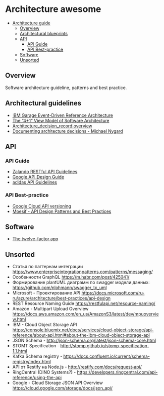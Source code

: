 # Architecture awesome

- [Architecture guide](#architecture-guide)
  - [Overview](#overview)
  - [Architectural blueprints](#architectural-blueprints)
  - [API](#api)
    - [API Guide](#api-guide)
    - [API Best-practice](#api-best-practice)
  - [Software](#software)
  - [Unsorted](#unsorted)

## Overview

Software architecture guideline, patterns and best practice.

## Architectural guidelines

- [IBM Garage Event-Driven Reference Architecture](https://ibm-cloud-architecture.github.io/refarch-eda)
- [The “4+1” View Model of Software Architecture](docs/4+1view-architecture.pdf)
- [Architecture_decision_record overview](https://github.com/joelparkerhenderson/architecture_decision_record)
- [Documenting architecture decisions - Michael Nygard](http://thinkrelevance.com/blog/2011/11/15/documenting-architecture-decisions)

## API

### API Guide

- [Zalando RESTful API Guidelines](https://opensource.zalando.com/restful-api-guidelines/)
- [Google API Design Guide](https://cloud.google.com/apis/design)
- [adidas API Guidelines](https://adidas.gitbook.io/api-guidelines/)

### API Best-practice

- [Google Cloud API versioning](https://cloud.google.com/blog/products/gcp/api-design-which-version-of-versioning-is-right-for-you)
- [Moesif - API Design Patterns and Best Practices](https://www.moesif.com/blog/api-guide/api-design-guidelines/)

## Software

- [The twelve-factor app](https://12factor.net)

## Unsorted

- Статья по паттернам интеграции https://www.enterpriseintegrationpatterns.com/patterns/messaging/
- Особенности GraphQL https://m.habr.com/post/425041/
- Формирование plantUML диаграмм по swagger модели данных: https://github.com/nlohmann/swagger_to_uml
- Microsoft - Проектирование API https://docs.microsoft.com/ru-ru/azure/architecture/best-practices/api-design 
- REST Resource Naming Guide https://restfulapi.net/resource-naming/
- Amazon - Multipart Upload Overview https://docs.aws.amazon.com/en_us/AmazonS3/latest/dev/mpuoverview.html
- IBM - Cloud Object Storage API https://console.bluemix.net/docs/services/cloud-object-storage/api-reference/about-api.html#about-the-ibm-cloud-object-storage-api
- JSON Schema - http://json-schema.org/latest/json-schema-core.html
- STOMT Specification - http://stomp.github.io/stomp-specification-1.1.html
- Kafka Schema registry - https://docs.confluent.io/current/schema-registry/index.html
- API от Restify на Node.js - http://restify.com/docs/request-api/
- RingCentral (DINO Systems?) - https://developers.ringcentral.com/api-reference/using-the-api
- Google - Cloud Storage JSON API Overview https://cloud.google.com/storage/docs/json_api/
